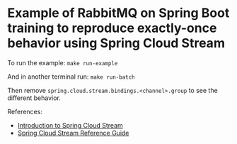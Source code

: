 # Example of RabbitMQ on Spring Boot training to reproduce exactly-once behavior using Spring Cloud Stream

To run the example:
`make run-example`

And in another terminal run:
`make run-batch`

Then remove `spring.cloud.stream.bindings.<channel>.group` to see the different behavior.

References:
- [Introduction to Spring Cloud Stream](https://www.baeldung.com/spring-cloud-stream)
- [Spring Cloud Stream Reference Guide](https://docs.spring.io/spring-cloud-stream/docs/current/reference/htmlsingle/#consumer-groups)
